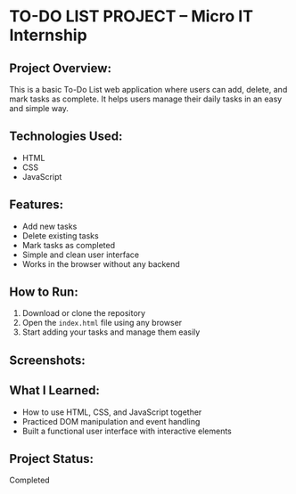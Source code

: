 # TO-DO LIST PROJECT – Micro IT Internship

##  Project Overview:
This is a basic To-Do List web application where users can add, delete, and mark tasks as complete. It helps users manage their daily tasks in an easy and simple way.

## Technologies Used:
- HTML
- CSS
- JavaScript

## Features:
- Add new tasks
- Delete existing tasks
- Mark tasks as completed
- Simple and clean user interface
- Works in the browser without any backend

## How to Run:
1. Download or clone the repository
2. Open the `index.html` file using any browser
3. Start adding your tasks and manage them easily

## Screenshots:



## What I Learned:
- How to use HTML, CSS, and JavaScript together
- Practiced DOM manipulation and event handling
- Built a functional user interface with interactive elements

## Project Status:
 Completed
